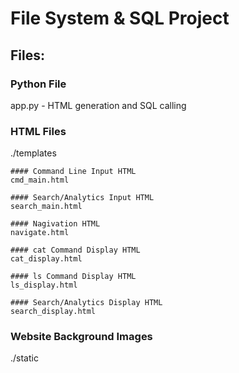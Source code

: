 # File System & SQL Project


## Files:

### Python File
app.py - HTML generation and SQL calling


### HTML Files
./templates

	#### Command Line Input HTML
	cmd_main.html

	#### Search/Analytics Input HTML
	search_main.html

	#### Nagivation HTML
	navigate.html

	#### cat Command Display HTML
	cat_display.html

	#### ls Command Display HTML
	ls_display.html

	#### Search/Analytics Display HTML
	search_display.html


### Website Background Images
./static
